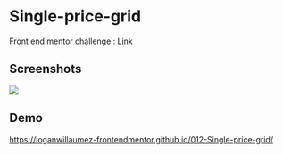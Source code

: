 # Single-price-grid

Front end mentor challenge : [Link](https://www.frontendmentor.io/challenges/single-price-grid-component-5ce41129d0ff452fec5abbbc)


## Screenshots

<img src="https://user-images.githubusercontent.com/60406970/138743644-38bca58a-2c89-4966-b69a-cb32945b1382.png">


  
## Demo

https://loganwillaumez-frontendmentor.github.io/012-Single-price-grid/

  
